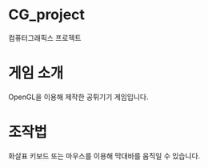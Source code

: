 # CG_project
컴퓨터그래픽스 프로젝트
# 게임 소개
OpenGL을 이용해 제작한 공튀기기 게임입니다.
# 조작법
화살표 키보드 또는 마우스를 이용해 막대바를 움직일 수 있습니다.
